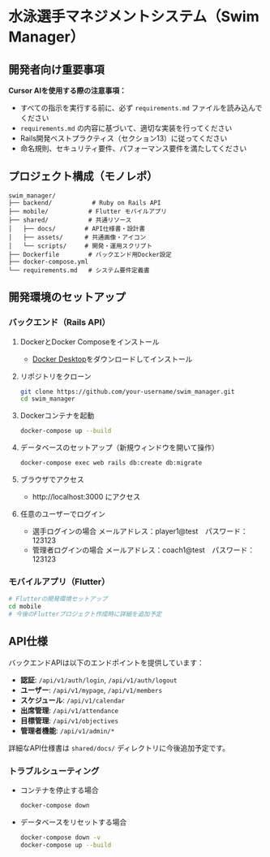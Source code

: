 # 水泳選手マネジメントシステム（Swim Manager）

## 開発者向け重要事項

**Cursor AIを使用する際の注意事項：**
- すべての指示を実行する前に、必ず `requirements.md` ファイルを読み込んでください
- `requirements.md` の内容に基づいて、適切な実装を行ってください
- Rails開発ベストプラクティス（セクション13）に従ってください
- 命名規則、セキュリティ要件、パフォーマンス要件を満たしてください

## プロジェクト構成（モノレポ）

```
swim_manager/
├── backend/           # Ruby on Rails API
├── mobile/           # Flutter モバイルアプリ
├── shared/           # 共通リソース
│   ├── docs/        # API仕様書・設計書
│   ├── assets/      # 共通画像・アイコン
│   └── scripts/     # 開発・運用スクリプト
├── Dockerfile        # バックエンド用Docker設定
├── docker-compose.yml
└── requirements.md   # システム要件定義書
```

## 開発環境のセットアップ

### バックエンド（Rails API）

1. DockerとDocker Composeをインストール
   - [Docker Desktop](https://www.docker.com/products/docker-desktop)をダウンロードしてインストール

2. リポジトリをクローン
   ```bash
   git clone https://github.com/your-username/swim_manager.git
   cd swim_manager
   ```

3. Dockerコンテナを起動
   ```bash
   docker-compose up --build
   ```

4. データベースのセットアップ（新規ウィンドウを開いて操作）
   ```bash
   docker-compose exec web rails db:create db:migrate
   ```

5. ブラウザでアクセス
   - http://localhost:3000 にアクセス

6. 任意のユーザーでログイン
   - 選手ログインの場合
        メールアドレス：player1@test　パスワード：123123
   - 管理者ログインの場合
        メールアドレス：coach1@test　パスワード：123123

### モバイルアプリ（Flutter）

```bash
# Flutterの開発環境セットアップ
cd mobile
# 今後のFlutterプロジェクト作成時に詳細を追加予定
```

## API仕様

バックエンドAPIは以下のエンドポイントを提供しています：

- **認証**: `/api/v1/auth/login`, `/api/v1/auth/logout`
- **ユーザー**: `/api/v1/mypage`, `/api/v1/members`
- **スケジュール**: `/api/v1/calendar`
- **出席管理**: `/api/v1/attendance`
- **目標管理**: `/api/v1/objectives`
- **管理者機能**: `/api/v1/admin/*`

詳細なAPI仕様書は `shared/docs/` ディレクトリに今後追加予定です。

### トラブルシューティング

- コンテナを停止する場合
  ```bash
  docker-compose down
  ```

- データベースをリセットする場合
  ```bash
  docker-compose down -v
  docker-compose up --build
  ```
